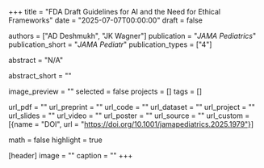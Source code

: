 +++
title = "FDA Draft Guidelines for AI and the Need for Ethical Frameworks"
date = "2025-07-07T00:00:00"
draft = false

authors = ["AD Deshmukh", "JK Wagner"]
publication = "_JAMA Pediatrics_"
publication_short = "_JAMA Pediatr_"
publication_types = ["4"]

abstract = "N/A"

abstract_short = ""

image_preview = ""
selected = false
projects = []
tags = []

url_pdf = ""
url_preprint = ""
url_code = ""
url_dataset = ""
url_project = ""
url_slides = ""
url_video = ""
url_poster = ""
url_source = ""
url_custom = [{name = "DOI", url = "https://doi.org/10.1001/jamapediatrics.2025.1979"}]

math = false
highlight = true

[header]
image = ""
caption = ""
+++
